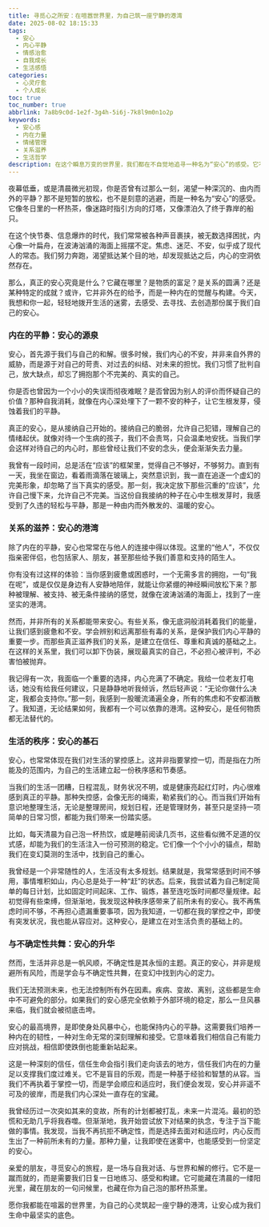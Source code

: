 ```yaml
---
title: 寻觅心之所安：在喧嚣世界里，为自己筑一座宁静的港湾
date: 2025-08-02 18:15:33
tags:
  - 安心
  - 内心平静
  - 情感治愈
  - 自我成长
  - 生活感悟
categories:
  - 心灵疗愈
  - 个人成长
toc: true
toc_number: true
abbrlink: 7a8b9c0d-1e2f-3g4h-5i6j-7k8l9m0n1o2p
keywords:
  - 安心感
  - 内在力量
  - 情绪管理
  - 关系滋养
  - 生活哲学
description: 在这个瞬息万变的世界里，我们都在不自觉地追寻一种名为“安心”的感受。它不是逃避，不是麻木，而是一种由内而外散发的平静与力量。本文将带你一同探索，如何在这份喧嚣中，为自己的心灵筑起一座坚实的港湾，寻觅那份久违的、真正的安心。
---
```


夜幕低垂，或是清晨微光初现，你是否曾有过那么一刻，渴望一种深沉的、由内而外的平静？那不是短暂的放松，也不是刻意的逃避，而是一种名为“安心”的感受。它像冬日里的一杯热茶，像迷路时指引方向的灯塔，又像漂泊久了终于靠岸的船只。

在这个快节奏、信息爆炸的时代，我们常常被各种声音裹挟，被无数选择困扰，内心像一叶扁舟，在波涛汹涌的海面上摇摆不定。焦虑、迷茫、不安，似乎成了现代人的常态。我们努力奔跑，渴望抵达某个目的地，却发现抵达之后，内心的空洞依然存在。

那么，真正的安心究竟是什么？它藏在哪里？是物质的富足？是关系的圆满？还是某种特定的成就？或许，它并非外在的给予，而是一种内在的觉醒与构建。今天，我想和你一起，轻轻地拨开生活的迷雾，去感受、去寻找、去创造那份属于我们自己的安心。

### 内在的平静：安心的源泉

安心，首先源于我们与自己的和解。很多时候，我们内心的不安，并非来自外界的威胁，而是源于对自己的苛责、对过去的纠结、对未来的担忧。我们习惯了批判自己，放大缺点，却忘了拥抱那个不完美的、真实的自己。

你是否也曾因为一个小小的失误而彻夜难眠？是否曾因为别人的评价而怀疑自己的价值？那种自我消耗，就像在内心深处埋下了一颗不安的种子，让它生根发芽，侵蚀着我们的平静。

真正的安心，是从接纳自己开始的。接纳自己的脆弱，允许自己犯错，理解自己的情绪起伏。就像对待一个生病的孩子，我们不会责骂，只会温柔地安抚。当我们学会这样对待自己的内心时，那些曾经让我们不安的念头，便会渐渐失去力量。

我曾有一段时间，总是活在“应该”的框架里，觉得自己不够好，不够努力。直到有一天，我坐在窗边，看着雨滴落在玻璃上，突然意识到，我一直在追逐一个虚幻的完美形象，却忽略了当下真实的感受。那一刻，我决定放下那些沉重的“应该”，允许自己慢下来，允许自己不完美。当这份自我接纳的种子在心中生根发芽时，我感受到了久违的轻松与平静，那是一种由内而外散发的、温暖的安心。

### 关系的滋养：安心的港湾

除了内在的平静，安心也常常在与他人的连接中得以体现。这里的“他人”，不仅仅指亲密伴侣，也包括家人、朋友，甚至那些给予我们善意和支持的陌生人。

你有没有过这样的体验：当你感到疲惫或困惑时，一个无需多言的拥抱，一句“我在呢”，或是仅仅是身边有人安静地陪伴，就能让你紧绷的神经瞬间放松下来？那种被理解、被支持、被无条件接纳的感觉，就像在波涛汹涌的海面上，找到了一座坚实的港湾。

然而，并非所有的关系都能带来安心。有些关系，像无底洞般消耗着我们的能量，让我们感到疲惫和不安。学会辨别和远离那些有毒的关系，是保护我们内心平静的重要一步。而那些真正滋养我们的关系，是建立在信任、尊重和真诚的基础之上。在这样的关系里，我们可以卸下伪装，展现最真实的自己，不必担心被评判，不必害怕被抛弃。

我记得有一次，我面临一个重要的选择，内心充满了不确定。我给一位老友打电话，她没有给我任何建议，只是静静地听我倾诉，然后轻声说：“无论你做什么决定，我都会支持你。”那一刻，我感到一股暖流涌遍全身，所有的焦虑和不安都消散了。我知道，无论结果如何，我都有一个可以依靠的港湾。这种安心，是任何物质都无法替代的。

### 生活的秩序：安心的基石

安心，也常常体现在我们对生活的掌控感上。这并非指要掌控一切，而是指在力所能及的范围内，为自己的生活建立起一份秩序感和节奏感。

当我们的生活一团糟，日程混乱，财务状况不明，或是健康亮起红灯时，内心很难感到真正的平静。那种失控感，会像无形的绳索，勒紧我们的心。而当我们开始有意识地整理生活，无论是整理房间，规划日程，还是管理财务，甚至只是坚持一项简单的日常习惯，都能为我们带来一份踏实感。

比如，每天清晨为自己泡一杯热饮，或是睡前阅读几页书，这些看似微不足道的仪式感，却能为我们的生活注入一份可预测的稳定。它们像一个个小小的锚点，帮助我们在变幻莫测的生活中，找到自己的重心。

我曾经是一个非常随性的人，生活没有太多规划。结果就是，我常常感到时间不够用，事情堆积如山，内心总是处于一种“赶”的状态。后来，我尝试着为自己制定简单的每日计划，比如固定时间起床、工作、锻炼，甚至连吃饭时间都尽量规律。起初觉得有些束缚，但渐渐地，我发现这种秩序感带来了前所未有的安心。我不再焦虑时间不够，不再担心遗漏重要事项，因为我知道，一切都在我的掌控之中，即使有突发状况，我也能从容应对。这种安心，是建立在对生活负责的基础上的。

### 与不确定性共舞：安心的升华

然而，生活并非总是一帆风顺，不确定性是其永恒的主题。真正的安心，并非是规避所有风险，而是学会与不确定性共舞，在变幻中找到内心的定力。

我们无法预测未来，也无法控制所有外在因素。疾病、变故、离别，这些都是生命中不可避免的部分。如果我们的安心感完全依赖于外部环境的稳定，那么一旦风暴来临，我们就会被彻底击垮。

安心的最高境界，是即使身处风暴中心，也能保持内心的平静。这需要我们培养一种内在的韧性，一种对生命无常的深刻理解和接受。它意味着我们相信自己有能力应对挑战，相信即使跌倒也能重新站起来。

这是一种深刻的信任，信任生命会指引我们走向该去的地方，信任我们内在的力量足以支撑我们度过难关。它不是盲目的乐观，而是一种基于经验和智慧的从容。当我们不再执着于掌控一切，而是学会顺应和适应时，我们便会发现，安心并非遥不可及的彼岸，而是我们内心深处一直存在的宝藏。

我曾经历过一次突如其来的变故，所有的计划都被打乱，未来一片混沌。最初的恐慌和无助几乎将我吞噬。但渐渐地，我开始尝试放下对结果的执念，专注于当下能做的事情。我发现，当我不再抗拒不确定性，而是选择去面对和适应时，内心反而生出了一种前所未有的力量。那种力量，让我即使在迷雾中，也能感受到一份坚定的安心。

亲爱的朋友，寻觅安心的旅程，是一场与自我对话、与世界和解的修行。它不是一蹴而就的，而是需要我们日复一日地练习、感受和构建。它可能藏在清晨的一缕阳光里，藏在朋友的一句问候里，也藏在你为自己泡的那杯热茶里。

愿你我都能在喧嚣的世界里，为自己的心灵筑起一座宁静的港湾，让安心成为我们生命中最坚实的底色。